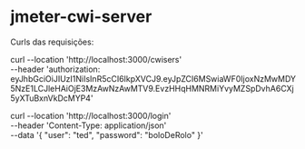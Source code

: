 # jmeter-cwi-server

Curls das requisições:

curl --location 'http://localhost:3000/cwisers' \
--header 'authorization: eyJhbGciOiJIUzI1NiIsInR5cCI6IkpXVCJ9.eyJpZCI6MSwiaWF0IjoxNzMwMDY5NzE1LCJleHAiOjE3MzAwNzAwMTV9.EvzHHqHMNRMiYvyMZSpDvhA6CXj5yXTuBxnVkDcMYP4'

curl --location 'http://localhost:3000/login' \
--header 'Content-Type: application/json' \
--data '{
    "user": "ted",
    "password": "boloDeRolo"
}'
